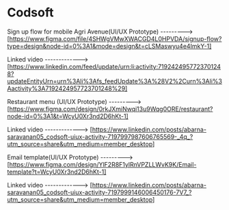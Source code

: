 # Codsoft
Sign up flow for mobile Agri Avenue(UI/UX Prototype) ---------> [https://www.figma.com/file/4SHWgVMwXWACGD4L0HPVDA/signup-flow?type=design&node-id=0%3A1&mode=design&t=cLSMaswyu4e4ImkY-1] 

Linked video -------------> [https://www.linkedin.com/feed/update/urn:li:activity:7192424957723701248?updateEntityUrn=urn%3Ali%3Afs_feedUpdate%3A%28V2%2Curn%3Ali%3Aactivity%3A7192424957723701248%29]


Restaurant menu (UI/UX Prototype) ---------> [https://www.figma.com/design/0rkJXmiNwqi13u9Wqg0ORE/restaurant?node-id=0%3A1&t=WcyU0Xr3nd2D6hKt-1] 

Linked video -------------> [https://www.linkedin.com/posts/abarna-saravanan05_codsoft-uiux-activity-7197997987606765569-_4q_?utm_source=share&utm_medium=member_desktop]






Email template(UI/UX Prototype) ---------> [https://www.figma.com/design/YlF2R8F1ylRnVPZLLWvK9K/Email-template?t=WcyU0Xr3nd2D6hKt-1] 


Linked video -------------> [https://www.linkedin.com/posts/abarna-saravanan05_codsoft-uiux-activity-7197999146006450176-7V7_?utm_source=share&utm_medium=member_desktop]

